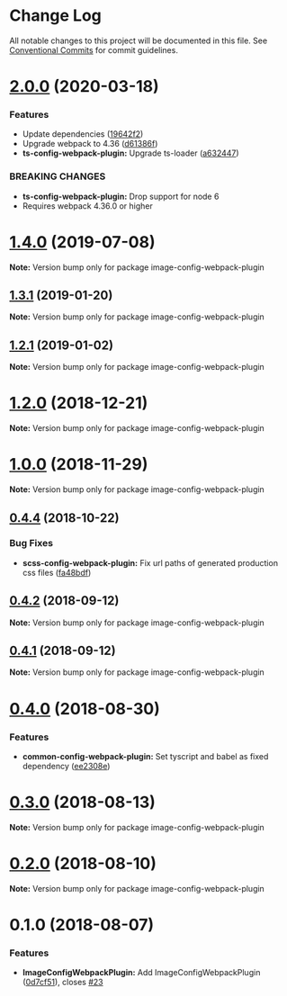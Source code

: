 # Change Log

All notable changes to this project will be documented in this file.
See [Conventional Commits](https://conventionalcommits.org) for commit guidelines.

# [2.0.0](https://github.com/namics/webpack-config-plugins/compare/v1.4.0...v2.0.0) (2020-03-18)

### Features

- Update dependencies ([19642f2](https://github.com/namics/webpack-config-plugins/commit/19642f28ef1f400ca615467ad60117737349bb6a))
- Upgrade webpack to 4.36 ([d61386f](https://github.com/namics/webpack-config-plugins/commit/d61386f44026595efbbef8aa5b7ddd2463eaf4be))
- **ts-config-webpack-plugin:** Upgrade ts-loader ([a632447](https://github.com/namics/webpack-config-plugins/commit/a632447e6681ec7fdc9c702d754867b93f084b72))

### BREAKING CHANGES

- **ts-config-webpack-plugin:** Drop support for node 6
- Requires webpack 4.36.0 or higher

# [1.4.0](https://github.com/namics/webpack-config-plugins/compare/v1.3.4...v1.4.0) (2019-07-08)

**Note:** Version bump only for package image-config-webpack-plugin

## [1.3.1](https://github.com/namics/webpack-config-plugins/compare/v1.3.0...v1.3.1) (2019-01-20)

**Note:** Version bump only for package image-config-webpack-plugin

## [1.2.1](https://github.com/namics/webpack-config-plugins/compare/v1.2.0...v1.2.1) (2019-01-02)

**Note:** Version bump only for package image-config-webpack-plugin

# [1.2.0](https://github.com/namics/webpack-config-plugins/compare/v1.1.0...v1.2.0) (2018-12-21)

**Note:** Version bump only for package image-config-webpack-plugin

# [1.0.0](https://github.com/namics/webpack-config-plugins/compare/v0.4.4...v1.0.0) (2018-11-29)

**Note:** Version bump only for package image-config-webpack-plugin

<a name="0.4.4"></a>

## [0.4.4](https://github.com/namics/webpack-config-plugins/compare/v0.4.3...v0.4.4) (2018-10-22)

### Bug Fixes

- **scss-config-webpack-plugin:** Fix url paths of generated production css files ([fa48bdf](https://github.com/namics/webpack-config-plugins/commit/fa48bdf))

<a name="0.4.2"></a>

## [0.4.2](https://github.com/namics/webpack-config-plugins/compare/v0.4.1...v0.4.2) (2018-09-12)

**Note:** Version bump only for package image-config-webpack-plugin

<a name="0.4.1"></a>

## [0.4.1](https://github.com/namics/webpack-config-plugins/compare/v0.4.0...v0.4.1) (2018-09-12)

**Note:** Version bump only for package image-config-webpack-plugin

<a name="0.4.0"></a>

# [0.4.0](https://github.com/namics/webpack-config-plugins/compare/v0.3.0...v0.4.0) (2018-08-30)

### Features

- **common-config-webpack-plugin:** Set tyscript and babel as fixed dependency ([ee2308e](https://github.com/namics/webpack-config-plugins/commit/ee2308e))

<a name="0.3.0"></a>

# [0.3.0](https://github.com/namics/webpack-config-plugins/compare/v0.2.0...v0.3.0) (2018-08-13)

**Note:** Version bump only for package image-config-webpack-plugin

<a name="0.2.0"></a>

# [0.2.0](https://github.com/namics/webpack-config-plugins/compare/v0.1.0...v0.2.0) (2018-08-10)

**Note:** Version bump only for package image-config-webpack-plugin

<a name="0.1.0"></a>

# 0.1.0 (2018-08-07)

### Features

- **ImageConfigWebpackPlugin:** Add ImageConfigWebpackPlugin ([0d7cf51](https://git.namics.com/namics-frontend/webpack-config-plugins/commits/0d7cf51)), closes [#23](https://git.namics.com/namics-frontend/webpack-config-plugins/issues/23)
